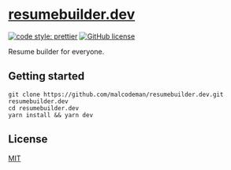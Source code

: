 # [resumebuilder.dev](https://www.resumebuilder.dev)

[![code style: prettier](https://img.shields.io/badge/code_style-prettier-ff69b4.svg)](https://github.com/prettier/prettier)
[![GitHub license](https://img.shields.io/badge/license-MIT-blue.svg)](https://github.com/malcodeman/resumebuilder.dev/blob/master/LICENSE)

Resume builder for everyone.

## Getting started

```
git clone https://github.com/malcodeman/resumebuilder.dev.git resumebuilder.dev
cd resumebuilder.dev
yarn install && yarn dev
```

## License

[MIT](./LICENSE)
